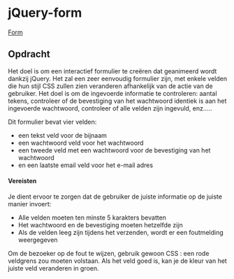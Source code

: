 # jQuery-form

[Form](https://daphnedegroot.github.io/jQuery-form/)

## Opdracht

Het doel is om een interactief formulier te creëren dat geanimeerd wordt dankzij jQuery. Het zal een zeer eenvoudig formulier zijn, met enkele velden die hun stijl CSS zullen zien veranderen afhankelijk van de actie van de gebruiker. Het doel is om de ingevoerde informatie te controleren: aantal tekens, controleer of de bevestiging van het wachtwoord identiek is aan het ingevoerde wachtwoord, controleer of alle velden zijn ingevuld, enz.....

Dit formulier bevat vier velden:

* een tekst veld voor de bijnaam
* een wachtwoord veld voor het wachtwoord
* een tweede veld met een wachtwoord voor de bevestiging van het wachtwoord
* en een laatste email veld voor het e-mail adres

#### Vereisten

Je dient ervoor te zorgen dat de gebruiker de juiste informatie op de juiste manier invoert:

* Alle velden moeten ten minste 5 karakters bevatten
* Het wachtwoord en de bevestiging moeten hetzelfde zijn
* Als de velden leeg zijn tijdens het verzenden, wordt er een foutmelding weergegeven

Om de bezoeker op de fout te wijzen, gebruik gewoon CSS : een rode veldgrens zou moeten volstaan. Als het veld goed is, kan je de kleur van het juiste veld veranderen in groen.
